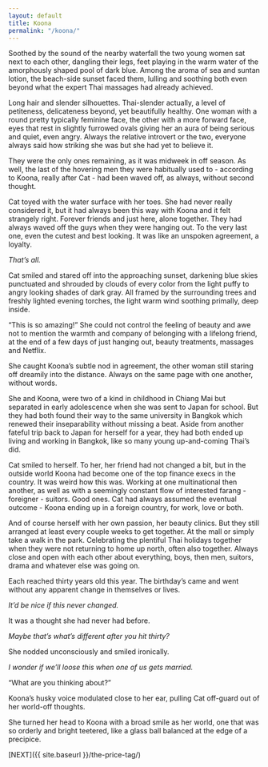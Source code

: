 ```yaml
---
layout: default
title: Koona
permalink: "/koona/"
---
```

<!-- wp:paragraph {"dropCap":true} -->

Soothed by the sound of the nearby waterfall the two young women sat next to each other, dangling their legs, feet playing in the warm water of the amorphously shaped pool of dark blue. Among the aroma of sea and suntan lotion, the beach-side sunset faced them, lulling and soothing both even beyond what the expert Thai massages had already achieved.&nbsp;

<!-- /wp:paragraph -->

<!-- wp:paragraph -->

Long hair and slender silhouettes. Thai-slender actually, a level of petiteness, delicateness beyond, yet beautifully healthy. One woman with a round pretty typically feminine face, the other with a more forward face, eyes that rest in slightly furrowed ovals giving her an aura of being serious and quiet, even angry. Always the relative introvert or the two, everyone always said how striking she was but she had yet to believe it.&nbsp;

<!-- /wp:paragraph -->

<!-- wp:paragraph -->

They were the only ones remaining, as it was midweek in off season. As well, the last of the hovering men they were habitually used to - according to Koona, really after Cat - had been waved off, as always, without second thought. &nbsp;

<!-- /wp:paragraph -->

<!-- wp:paragraph -->

Cat toyed with the water surface with her toes. She had never really considered it, but it had always been this way with Koona and it felt strangely right. Forever friends and just here, alone together. They had always waved off the guys when they were hanging out. To the very last one, even the cutest and best looking. It was like an unspoken agreement, a loyalty.&nbsp;

<!-- /wp:paragraph -->

<!-- wp:paragraph -->

_That’s all._

<!-- /wp:paragraph -->

<!-- wp:paragraph -->

Cat smiled and stared off into the approaching sunset, darkening blue skies punctuated and shrouded by clouds of every color from the light puffy to angry looking shades of dark gray. All framed by the surrounding trees and freshly lighted evening torches, the light warm wind soothing primally, deep inside.&nbsp;

<!-- /wp:paragraph -->

<!-- wp:paragraph -->

“This is so amazing!” She could not control the feeling of beauty and awe not to mention the warmth and company of belonging with a lifelong friend, at the end of a few days of just hanging out, beauty treatments, massages and Netflix.

<!-- /wp:paragraph -->

<!-- wp:paragraph -->

She caught Koona’s subtle nod in agreement, the other woman still staring off dreamily into the distance. Always on the same page with one another, without words.

<!-- /wp:paragraph -->

<!-- wp:paragraph -->

She and Koona, were two of a kind in childhood in Chiang Mai but separated in early adolescence when she was sent to Japan for school. But they had both found their way to the same university in Bangkok which renewed their inseparability without missing a beat. Aside from another fateful trip back to Japan for herself for a year, they had both ended up living and working in Bangkok, like so many young up-and-coming Thai’s did.

<!-- /wp:paragraph -->

<!-- wp:paragraph -->

Cat smiled to herself. To her, her friend had not changed a bit, but in the outside world Koona had become one of the top finance execs in the country. It was weird how this was. Working at one multinational then another, as well as with a seemingly constant flow of interested farang - foreigner - suitors. Good ones. Cat had always assumed the eventual outcome - Koona ending up in a foreign country, for work, love or both.

<!-- /wp:paragraph -->

<!-- wp:paragraph -->

And of course herself with her own passion, her beauty clinics. But they still arranged at least every couple weeks to get together. At the mall or simply take a walk in the park. Celebrating the plentiful Thai holidays together when they were not returning to home up north, often also together. Always close and open with each other about everything, boys, then men, suitors, drama and whatever else was going on.&nbsp;

<!-- /wp:paragraph -->

<!-- wp:paragraph -->

Each reached thirty years old this year. The birthday’s came and went without any apparent change in themselves or lives.&nbsp;

<!-- /wp:paragraph -->

<!-- wp:paragraph -->

_It’d be nice if this never changed._

<!-- /wp:paragraph -->

<!-- wp:paragraph -->

It was a thought she had never had before.&nbsp;

<!-- /wp:paragraph -->

<!-- wp:paragraph -->

_Maybe that’s what’s different after you hit thirty?_

<!-- /wp:paragraph -->

<!-- wp:paragraph -->

She nodded unconsciously and smiled ironically.&nbsp;

<!-- /wp:paragraph -->

<!-- wp:paragraph -->

_I wonder if we’ll loose this when one of us gets married._&nbsp;

<!-- /wp:paragraph -->

<!-- wp:paragraph -->

“What are you thinking about?”&nbsp;

<!-- /wp:paragraph -->

<!-- wp:paragraph -->

Koona’s husky voice modulated close to her ear, pulling Cat off-guard out of her world-off thoughts.&nbsp;

<!-- /wp:paragraph -->

<!-- wp:paragraph -->

She turned her head to Koona with a broad smile as her world, one that was so orderly and bright teetered, like a glass ball balanced at the edge of a precipice.

<!-- /wp:paragraph -->

<!-- wp:paragraph -->

[NEXT]({{ site.baseurl }}/the-price-tag/)

<!-- /wp:paragraph -->

